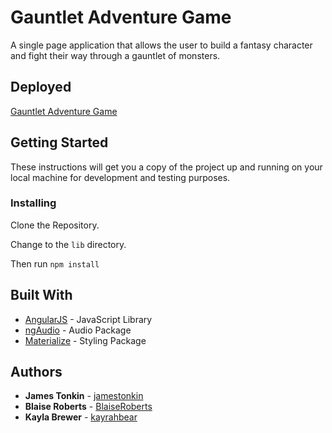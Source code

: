 # Gauntlet Adventure Game

A single page application that allows the user to build a fantasy character and fight their way through a gauntlet of monsters.

## Deployed

[Gauntlet Adventure Game](http://159.203.125.205)

## Getting Started

These instructions will get you a copy of the project up and running on your local machine for development and testing purposes.

### Installing
Clone the Repository.

Change to the ```lib``` directory.

Then run ```npm install```

## Built With

* [AngularJS](https://angularjs.org/) - JavaScript Library
* [ngAudio](https://danielstern.github.io/ngAudio/) - Audio Package
* [Materialize](http://materializecss.com/) - Styling Package


## Authors

* **James Tonkin** - [jamestonkin](https://github.com/jamestonkin)
* **Blaise Roberts** - [BlaiseRoberts](https://github.com/BlaiseRoberts)
* **Kayla Brewer** - [kayrahbear](https://github.com/kayrahbear)


